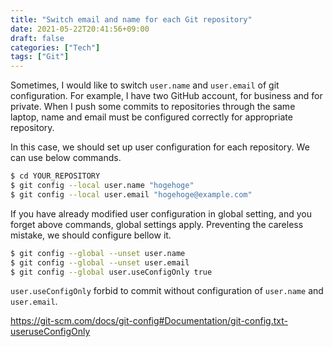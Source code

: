 ```yaml
---
title: "Switch email and name for each Git repository"
date: 2021-05-22T20:41:56+09:00
draft: false
categories: ["Tech"]
tags: ["Git"]
---
```


Sometimes, I would like to switch `user.name` and `user.email` of git configuration. For example, I have two GitHub account, for business and for private. When I push some commits to repositories through the same laptop, name and email must be configured correctly for appropriate repository.  

In this case, we should set up user configuration for each repository. We can use below commands.

```bash
$ cd YOUR_REPOSITORY
$ git config --local user.name "hogehoge"                                                                                                                                                                                                      
$ git config --local user.email "hogehoge@example.com"  
```

If you have already modified user configuration in global setting, and you forget above commands, global settings apply. Preventing the careless mistake, we should configure bellow it.

```bash
$ git config --global --unset user.name
$ git config --global --unset user.email
$ git config --global user.useConfigOnly true
```

`user.useConfigOnly` forbid to commit without configuration of `user.name` and `user.email`. 

https://git-scm.com/docs/git-config#Documentation/git-config.txt-useruseConfigOnly
